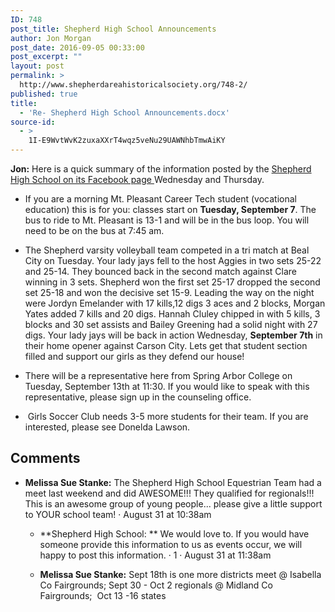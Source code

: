 ```yaml
---
ID: 748
post_title: Shepherd High School Announcements
author: Jon Morgan
post_date: 2016-09-05 00:33:00
post_excerpt: ""
layout: post
permalink: >
  http://www.shepherdareahistoricalsociety.org/748-2/
published: true
title:
  - 'Re- Shepherd High School Announcements.docx'
source-id:
  - >
    1I-E9WvtWvK2zuxaXXrT4wqz5veNu29UAWNhbTmwAiKY
---
```

**Jon:** Here is a quick summary of the information posted by the [Shepherd High School on its Facebook page ](https://www.facebook.com/shepherdmihs/posts/511963658998724)Wednesday and Thursday.

* If you are a morning Mt. Pleasant Career Tech student (vocational education) this is for you: classes start on **Tuesday, September 7**. The bus to ride to Mt. Pleasant is 13-1 and will be in the bus loop. You will need to be on the bus at 7:45 am.
* The Shepherd varsity volleyball team competed in a tri match at Beal City on Tuesday. Your lady jays fell to the host Aggies in two sets 25-22 and 25-14. They bounced back in the second match against Clare winning in 3 sets. Shepherd won the first set 25-17 dropped the second set 25-18 and won the decisive set 15-9. Leading the way on the night were Jordyn Emelander with 17 kills,12 digs 3 aces and 2 blocks, Morgan Yates added 7 kills and 20 digs. Hannah Cluley chipped in with 5 kills, 3 blocks and 30 set assists and Bailey Greening had a solid night with 27 digs. Your lady jays will be back in action Wednesday, **September 7th** in their home opener against Carson City. Lets get that student section filled and support our girls as they defend our house!
* There will be a representative here from Spring Arbor College on Tuesday, September 13th at 11:30. If you would like to speak with this representative, please sign up in the counseling office.

*  Girls Soccer Club needs 3-5 more students for their team. If you are interested, please see Donelda Lawson.

## Comments

* **Melissa Sue Stanke:** The Shepherd High School Equestrian Team had a meet last weekend and did AWESOME!!! They qualified for regionals!!! This is an awesome group of young people... please give a little support to YOUR school team! · August 31 at 10:38am

    * **Shepherd High School: ** We would love to. If you would have someone provide this information to us as events occur, we will happy to post this information. · 1 · August 31 at 11:38am

    * **Melissa Sue Stanke:** Sept 18th is one more districts meet @ Isabella Co Fairgrounds; Sept 30 - Oct 2 regionals @ Midland Co Fairgrounds;  Oct 13 -16 states